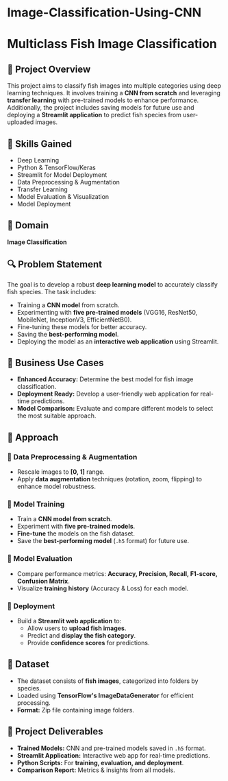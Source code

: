 # Image-Classification-Using-CNN

# Multiclass Fish Image Classification

## 📌 Project Overview

This project aims to classify fish images into multiple categories using deep learning techniques. It involves training a **CNN from scratch** and leveraging **transfer learning** with pre-trained models to enhance performance. Additionally, the project includes saving models for future use and deploying a **Streamlit application** to predict fish species from user-uploaded images.

## 🎯 Skills Gained

- Deep Learning
- Python & TensorFlow/Keras
- Streamlit for Model Deployment
- Data Preprocessing & Augmentation
- Transfer Learning
- Model Evaluation & Visualization
- Model Deployment

## 🏢 Domain

**Image Classification**

## 🔍 Problem Statement

The goal is to develop a robust **deep learning model** to accurately classify fish species. The task includes:

- Training a **CNN model** from scratch.
- Experimenting with **five pre-trained models** (VGG16, ResNet50, MobileNet, InceptionV3, EfficientNetB0).
- Fine-tuning these models for better accuracy.
- Saving the **best-performing model**.
- Deploying the model as an **interactive web application** using Streamlit.

## 💼 Business Use Cases

- **Enhanced Accuracy:** Determine the best model for fish image classification.
- **Deployment Ready:** Develop a user-friendly web application for real-time predictions.
- **Model Comparison:** Evaluate and compare different models to select the most suitable approach.

## 🚀 Approach

### 📌 Data Preprocessing & Augmentation

- Rescale images to **[0, 1]** range.
- Apply **data augmentation** techniques (rotation, zoom, flipping) to enhance model robustness.

### 📌 Model Training

- Train a **CNN model from scratch**.
- Experiment with **five pre-trained models**.
- **Fine-tune** the models on the fish dataset.
- Save the **best-performing model** (`.h5` format) for future use.

### 📌 Model Evaluation

- Compare performance metrics: **Accuracy, Precision, Recall, F1-score, Confusion Matrix**.
- Visualize **training history** (Accuracy & Loss) for each model.

### 📌 Deployment

- Build a **Streamlit web application** to:
  - Allow users to **upload fish images**.
  - Predict and **display the fish category**.
  - Provide **confidence scores** for predictions.

## 📂 Dataset

- The dataset consists of **fish images**, categorized into folders by species.
- Loaded using **TensorFlow's ImageDataGenerator** for efficient processing.
- **Format:** Zip file containing image folders.

## 🎯 Project Deliverables

- **Trained Models:** CNN and pre-trained models saved in `.h5` format.
- **Streamlit Application:** Interactive web app for real-time predictions.
- **Python Scripts:** For **training, evaluation, and deployment**.
- **Comparison Report:** Metrics & insights from all models.


